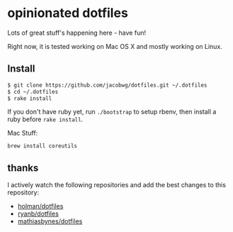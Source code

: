 # opinionated dotfiles

Lots of great stuff's happening here - have fun!

Right now, it is tested working on Mac OS X and mostly working on Linux.

## Install

``` bash
$ git clone https://github.com/jacobwg/dotfiles.git ~/.dotfiles
$ cd ~/.dotfiles
$ rake install
```

If you don't have ruby yet, run `./bootstrap` to setup rbenv, then install a ruby before `rake install`.

Mac Stuff:

`brew install coreutils`

## thanks

I actively watch the following repositories and add the best changes to this repository:

* [holman/dotfiles](https://github.com/holman/dotfiles)
* [ryanb/dotfiles](https://github.com/ryanb/dotfiles)
* [mathiasbynes/dotfiles](https://github.com/mathiasbynens/dotfiles)